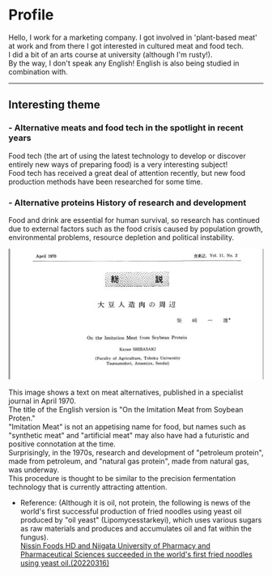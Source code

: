 # __Profile__  
Hello, I work for a marketing company. I got involved in 'plant-based meat' at work and from there I got interested in cultured meat and food tech.  
I did a bit of an arts course at university (although I'm rusty!).  
By the way, I don't speak any English! English is also being studied in combination with.  

_ _ _

## __Interesting theme__  
### - __Alternative meats and food tech in the spotlight in recent years__  
Food tech (the art of using the latest technology to develop or discover entirely new ways of preparing food) is a very interesting subject!  
Food tech has received a great deal of attention recently, but new food production methods have been researched for some time.  
### - __Alternative proteins History of research and development__
Food and drink are essential for human survival, so research has continued due to external factors such as the food crisis caused by population growth, environmental problems, resource depletion and political instability.  

![__Synthetic meat__](syntheticmeat.JPG)  

This image shows a text on meat alternatives, published in a specialist journal in April 1970.  
The title of the English version is "On the Imitation Meat from Soybean Proten."  
"Imitation Meat" is not an appetising name for food, but names such as "synthetic meat" and "artificial meat" may also have had a futuristic and positive connotation at the time.  
Surprisingly, in the 1970s, research and development of "petroleum protein", made from petroleum, and "natural gas protein", made from natural gas, was underway.   
This procedure is thought to be similar to the precision fermentation technology that is currently attracting attention.  
* Reference: (Although it is oil, not protein, the following is news of the world's first successful production of fried noodles using yeast oil produced by "oil yeast" (Lipomycesstarkeyi), which uses various sugars as raw materials and produces and accumulates oil and fat within the fungus).  
[Nissin Foods HD and Niigata University of Pharmacy and Pharmaceutical Sciences succeeded in the world's first fried noodles using yeast oil.(20220316)](https://news.nissyoku.co.jp/news/kubo20220314050059237?utm_source=mailmagazine&utm_medium=email&utm_campaign=daily)  
